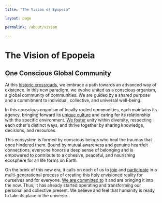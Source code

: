 ```yaml
---
title: "The Vision of Epopeia"

layout: page

permalink: /about/vision

---
```


# The Vision of Epopeia

## One Conscious Global Community

At this [historic crossroads](motivation), we embrace a path towards an advanced way of existence. In this new paradigm, we evolve united as a conscious organism, a global community of communities. We are guided by a shared purpose and a commitment to individual, collective, and universal well-being.

In this conscious organism of locally rooted communities, each maintains its agency, bringing forward its [unique culture](culture) and caring for its relationship with the specific environment. [We foster](values) unity within diversity, respecting each other's distinct ways, and thrive together by sharing knowledge, decisions, and resources.

This ecosystem is formed by conscious beings who heal the traumas that once hindered them. Bound by mutual awareness and genuine heartfelt connections, everyone honors a deep sense of belonging and is empowered to contribute to a cohesive, peaceful, and nourishing ecosphere for all life forms on Earth.

On the brink of this new era, it calls on each of us to [join](/participate/profile) and [participate](/participate) in a multi-generational process of creating this holy envisioned reality for ourselves and for everyone. [We are committed to](mission) it and are bringing it into the now. Thus, it has already started operating and transforming our personal and collective present. We believe and feel that humanity is ready to take its place in the universe.
